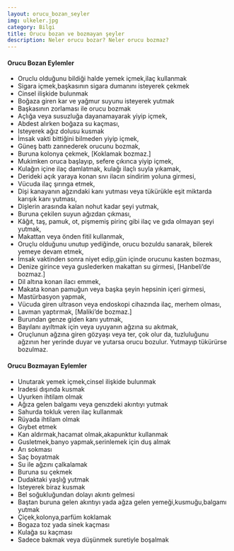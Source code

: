 ```yaml
---
layout: orucu_bozan_seyler
img: ulkeler.jpg
category: Bilgi
title: Orucu bozan ve bozmayan şeyler
description: Neler orucu bozar? Neler orucu bozmaz?
---
```


#### Orucu Bozan Eylemler

* Oruclu olduğunu bildiği halde yemek içmek,ilaç kullanmak
* Sigara içmek,başkasının sigara dumanını isteyerek çekmek
* Cinsel ilişkide bulunmak
* Boğaza giren kar ve yağmur suyunu isteyerek yutmak
* Başkasının zorlaması ile orucu bozmak
* Açlığa veya susuzluğa dayanamayarak yiyip içmek,
* Abdest alırken boğaza su kaçması, 
* Isteyerek ağız dolusu kusmak
* İmsak vakti bittiğini bilmeden yiyip içmek, 
* Güneş battı zannederek orucunu bozmak, 
* Buruna kolonya çekmek, [Koklamak bozmaz.]
* Mukimken oruca başlayıp, sefere çıkınca yiyip içmek,
* Kulağın içine ilaç damlatmak, kulağı ilaçlı suyla yıkamak, 
* Derideki açık yaraya konan sıvı ilacın sindirim yoluna girmesi, 
* Vücuda ilaç şırınga etmek, 
* Dişi kanayanın ağzındaki kanı yutması veya tükürükle eşit miktarda karışık kanı yutması, 
* Dişlerin arasında kalan nohut kadar şeyi yutmak, 
* Buruna çekilen suyun ağızdan çıkması, 
* Kâğıt, taş, pamuk, ot, pişmemiş pirinç gibi ilaç ve gıda olmayan şeyi yutmak,
* Makattan veya önden fitil kullanmak, 
* Oruçlu olduğunu unutup yediğinde, orucu bozuldu sanarak, bilerek yemeye devam etmek, 
* İmsak vaktinden sonra niyet edip,gün içinde orucunu kasten bozması, 
* Denize girince veya guslederken makattan su girmesi, [Hanbeli’de bozmaz.] 
* Dil altına konan ilacı emmek, 
* Makata konan pamuğun veya başka şeyin hepsinin içeri girmesi,
* Mastürbasyon yapmak, 
* Vücuda giren ultrason veya endoskopi cihazında ilaç, merhem olması, 
* Lavman yaptırmak, [Maliki’de bozmaz.]
* Burundan genze giden kanı yutmak, 
* Bayılanı ayıltmak için veya uyuyanın ağzına su akıtmak,
* Oruçlunun ağzına giren gözyaşı veya ter, çok olur da, tuzluluğunu ağzının her yerinde duyar ve yutarsa orucu bozulur. Yutmayıp tükürürse bozulmaz.   

#### Orucu Bozmayan Eylemler

* Unutarak yemek içmek,cinsel ilişkide bulunmak
* Iradesi dışında kusmak
* Uyurken ihtilam olmak
* Ağıza gelen balgamı veya genızdeki akıntıyı yutmak  
* Sahurda tokluk veren ilaç kullanmak   
* Rüyada ihtilam olmak
* Gıybet etmek
* Kan aldırmak,hacamat olmak,akapunktur kullanmak
* Gusletmek,banyo yapmak,serinlemek için duş almak
* Arı sokması
* Saç boyatmak 
* Su ile ağzını çalkalamak
* Buruna su çekmek
* Dudaktaki yaşlığ yutmak  
* Isteyerek biraz kusmak
* Bel soğukluğundan dolayı akıntı gelmesi
* Baştan buruna gelen akıntıyı yada ağza gelen yemeği,kusmuğu,balgamı yutmak
* Çiçek,kolonya,parfüm koklamak
* Bogaza toz yada sinek kaçması
* Kulağa  su kaçması
* Sadece bakmak veya düşünmek suretiyle boşalmak